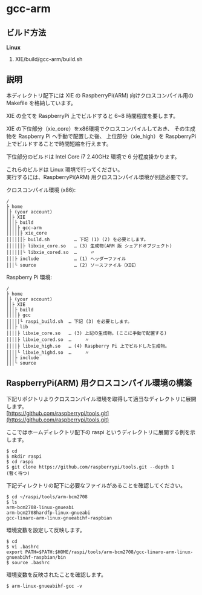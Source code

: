 gcc-arm
===

## ビルド方法

**Linux**  
1. XIE/build/gcc-arm/build.sh  


## 説明

本ディレクトリ配下には XIE の RaspberryPi(ARM) 向けクロスコンパイル用の Makefile を格納しています。  

XIE の全てを RaspberryPi 上でビルドすると 6~8 時間程度を要します。  

XIE の下位部分（xie_core）をx86環境でクロスコンパイルしておき、
その生成物を Raspberry Pi へ手動で配置した後、
上位部分（xie_high）を RaspberryPi 上でビルドすることで時間短縮を行えます。  

下位部分のビルドは Intel Core i7 2.40GHz 環境で 6 分程度掛かります。

これらのビルドは Linux 環境で行ってください。  
実行するには、RaspberryPi(ARM) 用クロスコンパイル環境が別途必要です。  

クロスコンパイル環境 (x86):  

    /  
    ├ home  
    │├ (your account)
    ││├ XIE  
    │││├ build  
    ││││├ gcc-arm  
    │││││├ xie_core
    ││││││├ build.sh         … 下記 (1) (2) を必要とします。  
    ││││││├ libxie_core.so   … (3) 生成物(ARM 版 シェアドオブジェクト)  
    ││││││└ libxie_cored.so  …     〃
    │││├ include             … (1) ヘッダーファイル  
    │││└ source              … (2) ソースファイル（XIE）  


Raspberry Pi 環境:  

    /  
    ├ home  
    │├ (your account)
    ││├ XIE  
    │││├ build  
    ││││├ gcc  
    │││││└ raspi_build.sh  … 下記 (3) を必要とします。  
    │││├ lib
    ││││├ libxie_core.so   … (3) 上記の生成物。(ここに手動で配置する)
    ││││├ libxie_cored.so  …     〃  
    ││││├ libxie_high.so   … (4) Raspberry Pi 上でビルドした生成物。
    ││││└ libxie_highd.so  …     〃  
    │││├ include  
    │││└ source


## RaspberryPi(ARM) 用クロスコンパイル環境の構築

下記リポジトリよりクロスコンパイル環境を取得して適当なディレクトリに展開します。  
[https://github.com/raspberrypi/tools.git](https://github.com/raspberrypi/tools.git)  

ここではホームディレクトリ配下の raspi というディレクトリに展開する例を示します。  

    $ cd  
    $ mkdir raspi  
    $ cd raspi  
    $ git clone https://github.com/raspberrypi/tools.git --depth 1  
    (暫く待つ)  

下記ディレクトリの配下に必要なファイルがあることを確認してください。  

    $ cd ~/raspi/tools/arm-bcm2708  
    $ ls  
    arm-bcm2708-linux-gnueabi  
    arm-bcm2708hardfp-linux-gnueabi  
    gcc-linaro-arm-linux-gnueabihf-raspbian  

環境変数を設定して反映します。  

    $ cd  
    $ vi .bashrc  
    export PATH=$PATH:$HOME/raspi/tools/arm-bcm2708/gcc-linaro-arm-linux-gnueabihf-raspbian/bin  
    $ source .bashrc  

環境変数を反映されたことを確認します。  

    $ arm-linux-gnueabihf-gcc -v  
